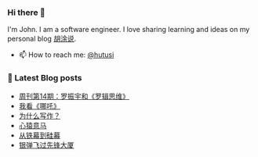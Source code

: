 ### Hi there 👋

<!--
**hutusi/hutusi** is a ✨ _special_ ✨ repository because its `README.md` (this file) appears on your GitHub profile.

Here are some ideas to get you started:

- 🔭 I’m currently working on ...
- 🌱 I’m currently learning ...
- 👯 I’m looking to collaborate on ...
- 🤔 I’m looking for help with ...
- 💬 Ask me about ...
- 📫 How to reach me: ...
- 😄 Pronouns: ...
- ⚡ Fun fact: ...
-->

I'm John. I am a software engineer. I love sharing learning and ideas on my personal blog [胡涂说](https://hutusi.com/).

- 📫 How to reach me: [@hutusi](https://twitter.com/hutusi)

### 📝 Latest Blog posts
<!-- BLOG-POST-LIST:START -->
- [周刊第14期：罗振宇和《罗辑思维》](https://hutusi.com/weeklies/14)
- [我看《哪吒》](https://hutusi.com/articles/ne-zha)
- [为什么写作？](https://hutusi.com/articles/why-write)
- [心猿意马](https://hutusi.com/articles/restless-mind-2024-review)
- [从铁幕到硅幕](https://hutusi.com/articles/the-silicon-curtain)
- [银弹飞过先锋大厦](https://hutusi.com/articles/the-history-of-software-engineering)
<!-- BLOG-POST-LIST:END -->

